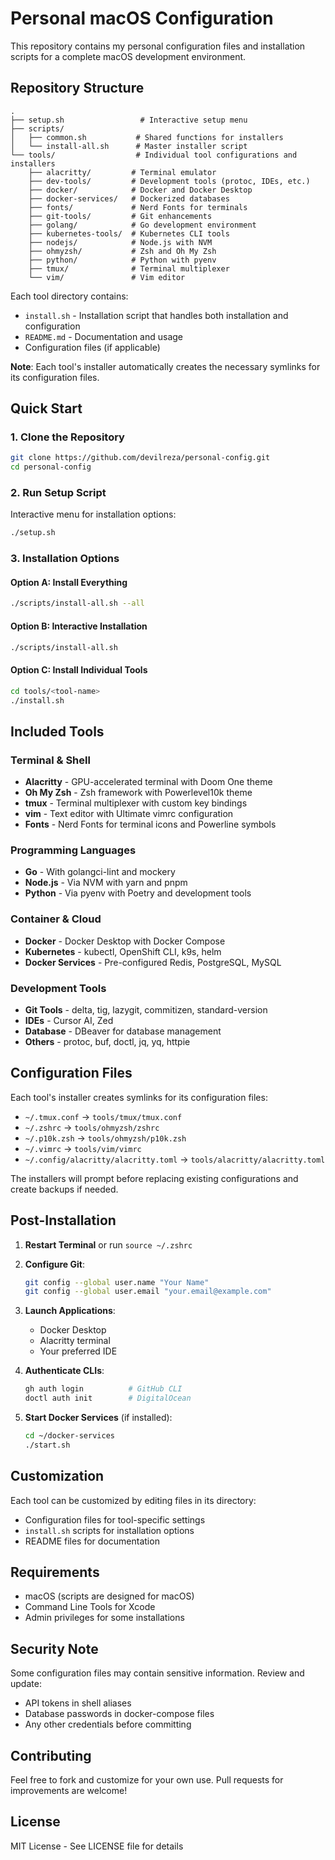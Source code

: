 # Personal macOS Configuration

This repository contains my personal configuration files and installation scripts for a complete macOS development environment.

## Repository Structure

```
.
├── setup.sh                 # Interactive setup menu
├── scripts/
│   ├── common.sh           # Shared functions for installers
│   └── install-all.sh      # Master installer script
└── tools/                  # Individual tool configurations and installers
    ├── alacritty/         # Terminal emulator
    ├── dev-tools/         # Development tools (protoc, IDEs, etc.)
    ├── docker/            # Docker and Docker Desktop
    ├── docker-services/   # Dockerized databases
    ├── fonts/             # Nerd Fonts for terminals
    ├── git-tools/         # Git enhancements
    ├── golang/            # Go development environment
    ├── kubernetes-tools/  # Kubernetes CLI tools
    ├── nodejs/            # Node.js with NVM
    ├── ohmyzsh/           # Zsh and Oh My Zsh
    ├── python/            # Python with pyenv
    ├── tmux/              # Terminal multiplexer
    └── vim/               # Vim editor
```

Each tool directory contains:
- `install.sh` - Installation script that handles both installation and configuration
- `README.md` - Documentation and usage
- Configuration files (if applicable)

**Note**: Each tool's installer automatically creates the necessary symlinks for its configuration files.

## Quick Start

### 1. Clone the Repository
```bash
git clone https://github.com/devilreza/personal-config.git
cd personal-config
```

### 2. Run Setup Script
Interactive menu for installation options:
```bash
./setup.sh
```

### 3. Installation Options

#### Option A: Install Everything
```bash
./scripts/install-all.sh --all
```

#### Option B: Interactive Installation
```bash
./scripts/install-all.sh
```

#### Option C: Install Individual Tools
```bash
cd tools/<tool-name>
./install.sh
```

## Included Tools

### Terminal & Shell
- **Alacritty** - GPU-accelerated terminal with Doom One theme
- **Oh My Zsh** - Zsh framework with Powerlevel10k theme
- **tmux** - Terminal multiplexer with custom key bindings
- **vim** - Text editor with Ultimate vimrc configuration
- **Fonts** - Nerd Fonts for terminal icons and Powerline symbols

### Programming Languages
- **Go** - With golangci-lint and mockery
- **Node.js** - Via NVM with yarn and pnpm
- **Python** - Via pyenv with Poetry and development tools

### Container & Cloud
- **Docker** - Docker Desktop with Docker Compose
- **Kubernetes** - kubectl, OpenShift CLI, k9s, helm
- **Docker Services** - Pre-configured Redis, PostgreSQL, MySQL

### Development Tools
- **Git Tools** - delta, tig, lazygit, commitizen, standard-version
- **IDEs** - Cursor AI, Zed
- **Database** - DBeaver for database management
- **Others** - protoc, buf, doctl, jq, yq, httpie

## Configuration Files

Each tool's installer creates symlinks for its configuration files:
- `~/.tmux.conf` → `tools/tmux/tmux.conf`
- `~/.zshrc` → `tools/ohmyzsh/zshrc`
- `~/.p10k.zsh` → `tools/ohmyzsh/p10k.zsh`
- `~/.vimrc` → `tools/vim/vimrc`
- `~/.config/alacritty/alacritty.toml` → `tools/alacritty/alacritty.toml`

The installers will prompt before replacing existing configurations and create backups if needed.

## Post-Installation

1. **Restart Terminal** or run `source ~/.zshrc`

2. **Configure Git**:
   ```bash
   git config --global user.name "Your Name"
   git config --global user.email "your.email@example.com"
   ```

3. **Launch Applications**:
   - Docker Desktop
   - Alacritty terminal
   - Your preferred IDE

4. **Authenticate CLIs**:
   ```bash
   gh auth login          # GitHub CLI
   doctl auth init        # DigitalOcean
   ```

5. **Start Docker Services** (if installed):
   ```bash
   cd ~/docker-services
   ./start.sh
   ```

## Customization

Each tool can be customized by editing files in its directory:
- Configuration files for tool-specific settings
- `install.sh` scripts for installation options
- README files for documentation

## Requirements

- macOS (scripts are designed for macOS)
- Command Line Tools for Xcode
- Admin privileges for some installations

## Security Note

Some configuration files may contain sensitive information. Review and update:
- API tokens in shell aliases
- Database passwords in docker-compose files
- Any other credentials before committing

## Contributing

Feel free to fork and customize for your own use. Pull requests for improvements are welcome!

## License

MIT License - See LICENSE file for details